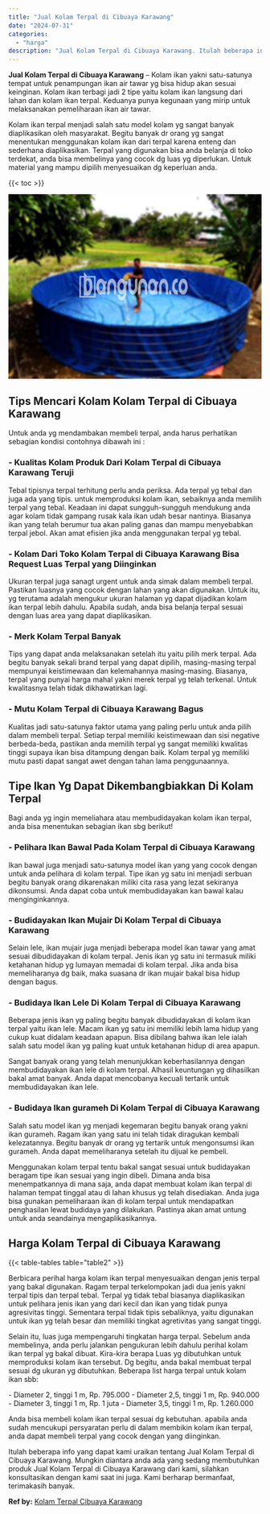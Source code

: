 ```yaml
---
title: "Jual Kolam Terpal di Cibuaya Karawang"
date: "2024-07-31"
categories: 
  - "harga"
description: "Jual Kolam Terpal di Cibuaya Karawang. Itulah beberapa info yang dapat kami uraikan tentang Jual Kolam Terpal di Cibuaya Karawang. Mungkin diantara anda ada..."
---
```


**Jual Kolam Terpal di Cibuaya Karawang** – Kolam ikan yakni satu-satunya tempat untuk penampungan ikan air tawar yg bisa hidup akan sesuai keinginan. Kolam ikan terbagi jadi 2 tipe yaitu kolam ikan langsung dari lahan dan kolam ikan terpal. Keduanya punya kegunaan yang mirip untuk melaksanakan pemeliharaan ikan air tawar.

Kolam ikan terpal menjadi salah satu model kolam yg sangat banyak diaplikasikan oleh masyarakat. Begitu banyak dr orang yg sangat menentukan menggunakan kolam ikan dari terpal karena enteng dan sederhana diaplikasikan. Terpal yang digunakan bisa anda belanja di toko terdekat, anda bisa membelinya yang cocok dg luas yg diperlukan. Untuk material yang mampu dipilih menyesuaikan dg keperluan anda.

{{< toc >}}

![Jual Kolam Terpal di Cibuaya Karawang](/images/jual-kolam-terpal-40.png)

## Tips Mencari Kolam Kolam Terpal di Cibuaya Karawang

Untuk anda yg mendambakan membeli terpal, anda harus perhatikan sebagian kondisi contohnya dibawah ini :

### \- Kualitas Kolam Produk Dari Kolam Terpal di Cibuaya Karawang Teruji

Tebal tipisnya terpal terhitung perlu anda periksa. Ada terpal yg tebal dan juga ada yang tipis. untuk memproduksi kolam ikan, sebaiknya anda memilih terpal yang tebal. Keadaan ini dapat sungguh-sungguh mendukung anda agar kolam tidak gampang rusak kala ikan udah besar nantinya. Biasanya ikan yang telah berumur tua akan paling ganas dan mampu menyebabkan terpal jebol. Akan amat efisien jika anda menggunakan terpal yg tebal.

### \- Kolam Dari Toko Kolam Terpal di Cibuaya Karawang Bisa Request Luas Terpal yang Diinginkan

Ukuran terpal juga sanagt urgent untuk anda simak dalam membeli terpal. Pastikan luasnya yang cocok dengan lahan yang akan digunakan. Untuk itu, yg terutama adalah mengukur ukuran halaman yg dapat dijadikan kolam ikan terpal lebih dahulu. Apabila sudah, anda bisa belanja terpal sesuai dengan luas area yang dapat diaplikasikan.

### \- Merk Kolam Terpal Banyak

Tips yang dapat anda melaksanakan setelah itu yaitu pilih merk terpal. Ada begitu banyak sekali brand terpal yang dapat dipilih, masing-masing terpal mempunyai keistimewaan dan kelemahannya masing-masing. Biasanya, terpal yang punyai harga mahal yakni merek terpal yg telah terkenal. Untuk kwalitasnya telah tidak dikhawatirkan lagi.

### \- Mutu Kolam Terpal di Cibuaya Karawang Bagus

Kualitas jadi satu-satunya faktor utama yang paling perlu untuk anda pilih dalam membeli terpal. Setiap terpal memiliki keistimewaan dan sisi negative berbeda-beda, pastikan anda memilih terpal yg sangat memiliki kwalitas tinggi supaya ikan bisa ditampung dengan baik. Kolam terpal yg memiliki mutu pasti dapat sangat awet dengan tahan lama penggunaannya.

## Tipe Ikan Yg Dapat Dikembangbiakkan Di Kolam Terpal

Bagi anda yg ingin memeliahara atau membudidayakan kolam ikan terpal, anda bisa menentukan sebagian ikan sbg berikut!

### \- Pelihara Ikan Bawal Pada Kolam Terpal di Cibuaya Karawang

Ikan bawal juga menjadi satu-satunya model ikan yang yang cocok dengan untuk anda pelihara di kolam terpal. Tipe ikan yg satu ini menjadi serbuan begitu banyak orang dikarenakan miliki cita rasa yang lezat sekiranya dikonsumsi. Anda dapat coba untuk membudidayakan kan bawal kalau menginginkannya.

### \- Budidayakan Ikan Mujair Di Kolam Terpal di Cibuaya Karawang

Selain lele, ikan mujair juga menjadi beberapa model ikan tawar yang amat sesuai dibudidayakan di kolam terpal. Jenis ikan yg satu ini termasuk miliki ketahanan hidup yg lumayan memadai di kolam terpal. Jika anda bisa memeliharanya dg baik, maka suasana dr ikan mujair bakal bisa hidup dengan bagus.

### \- Budidaya Ikan Lele Di Kolam Terpal di Cibuaya Karawang

Beberapa jenis ikan yg paling begitu banyak dibudidayakan di kolam ikan terpal yaitu ikan lele. Macam ikan yg satu ini memiliki lebih lama hidup yang cukup kuat didalam keadaan apapun. Bisa dibilang bahwa ikan lele ialah salah satu model ikan yg paling kuat untuk ketahanan hidup di area apapun.

Sangat banyak orang yang telah menunjukkan keberhasilannya dengan membudidayakan ikan lele di kolam terpal. Alhasil keuntungan yg dihasilkan bakal amat banyak. Anda dapat mencobanya kecuali tertarik untuk membudidayakan ikan lele.

### \- Budidaya Ikan gurameh Di Kolam Terpal di Cibuaya Karawang

Salah satu model ikan yg menjadi kegemaran begitu banyak orang yakni ikan gurameh. Ragam ikan yang satu ini telah tidak diragukan kembali kelezatannya. Begitu banyak dr orang yg tertarik untuk mengonsumsi ikan gurameh. Anda dapat memeliharanya setelah itu dijual ke pembeli.

Menggunakan kolam terpal tentu bakal sangat sesuai untuk budidayakan beragam tipe ikan sesuai yang ingin dibeli. Dimana anda bisa menempatkannya di mana saja, anda dapat membuat kolam ikan terpal di halaman tempat tinggal atau di lahan khusus yg telah disediakan. Anda juga bisa gunakan pemeliharaan ikan di kolam terpal untuk mendapatkan penghasilan lewat budidaya yang dilakukan. Pastinya akan amat untung untuk anda seandainya mengaplikasikannya.

## Harga Kolam Terpal di Cibuaya Karawang

{{< table-tables table="table2" >}}

Berbicara perihal harga kolam ikan terpal menyesuaikan dengan jenis terpal yang bakal digunakan. Ragam terpal terkelompokan jadi dua jenis yakni terpal tipis dan terpal tebal. Terpal yg tidak tebal biasanya diaplikasikan untuk pelihara jenis ikan yang dari kecil dan ikan yang tidak punya agresivitas tinggi. Sementara terpal tidak tipis sebaliknya, yaitu digunakan untuk ikan yg telah besar dan memiliki tingkat agretivitas yang sangat tinggi.

Selain itu, luas juga mempengaruhi tingkatan harga terpal. Sebelum anda membelinya, anda perlu jalankan pengukuran lebih dahulu perihal kolam ikan terpal yg bakal dibuat. Kira-kira berapa Luas yg dibutuhkan untuk memproduksi kolam ikan tersebut. Dg begitu, anda bakal membuat terpal sesuai dg ukuran yg dibutuhkan. Beberapa list harga terpal untuk kolam ikan sbb:

\- Diameter 2, tinggi 1 m, Rp. 795.000 - Diameter 2,5, tinggi 1 m, Rp. 940.000 - Diameter 3, tinggi 1 m, Rp. 1 juta - Diameter 3,5, tinggi 1 m, Rp. 1.260.000

Anda bisa membeli kolam ikan terpal sesuai dg kebutuhan. apabila anda sudah mencukupi persyaratan perlu di dalam membikin kolam ikan terpal, anda dapat membeli terpal yang cocok dengan yang diinginkan.

Itulah beberapa info yang dapat kami uraikan tentang Jual Kolam Terpal di Cibuaya Karawang. Mungkin diantara anda ada yang sedang membutuhkan produk Jual Kolam Terpal di Cibuaya Karawang dari kami, silahkan konsultasikan dengan kami saat ini juga. Kami berharap bermanfaat, terimakasih banyak.

**Ref by:** [Kolam Terpal Cibuaya Karawang](https://id.wikipedia.org/wiki/Kolam)
